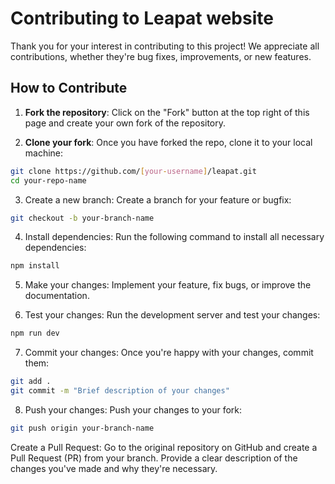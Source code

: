 # Contributing to Leapat website

Thank you for your interest in contributing to this project! We appreciate all contributions, whether they're bug fixes, improvements, or new features.

## How to Contribute

1. **Fork the repository**: Click on the "Fork" button at the top right of this page and create your own fork of the repository.

2. **Clone your fork**: Once you have forked the repo, clone it to your local machine:

```sh
git clone https://github.com/[your-username]/leapat.git
cd your-repo-name
```

3. Create a new branch: Create a branch for your feature or bugfix:

```sh
git checkout -b your-branch-name
```

4. Install dependencies: Run the following command to install all necessary dependencies:

```sh
npm install
```

5. Make your changes: Implement your feature, fix bugs, or improve the documentation.

6. Test your changes: Run the development server and test your changes:

```sh
npm run dev
```

7. Commit your changes: Once you're happy with your changes, commit them:

```sh
git add .
git commit -m "Brief description of your changes"
```

8. Push your changes: Push your changes to your fork:

```sh
git push origin your-branch-name
```

Create a Pull Request: Go to the original repository on GitHub and create a Pull Request (PR) from your branch. Provide a clear description of the changes you've made and why they're necessary.
